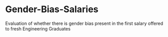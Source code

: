 # Gender-Bias-Salaries
Evaluation of whether there is gender bias present in the first salary offered to fresh Engineering Graduates

